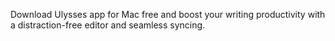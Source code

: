 Download Ulysses app for Mac free and boost your writing productivity with a distraction-free editor and seamless syncing.
